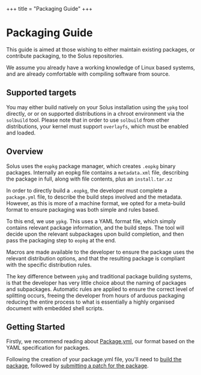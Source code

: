 +++
title = "Packaging Guide"
+++
# Packaging Guide

This guide is aimed at those wishing to either maintain existing packages, or contribute packaging, to the Solus repositories.

We assume you already have a working knowledge of Linux based systems, and are already comfortable with compiling software from source.

## Supported targets

You may either build natively on your Solus installation using the `ypkg` tool directly, or or on supported distributions in a chroot environment via the `solbuild` tool. Please note that in order to use `solbuild` from 
other distributions, your kernel must support `overlayfs`, which must be enabled and loaded.

## Overview

Solus uses the `eopkg` package manager, which creates `.eopkg` binary packages. Internally an eopkg file contains a `metadata.xml` file, describing the package in full, along with file contents, plus an `install.tar.xz`

In order to directly build a `.eopkg`, the developer must complete a `package.yml` file, to describe the build steps involved and the metadata. However, as this is more of a machine format, we opted for a meta-build 
format to ensure packaging was both simple and rules based.

To this end, we use `ypkg`. This uses a YAML format file, which simply contains relevant package information, and the build steps. The tool will decide upon the relevant subpackages upon build completion, and then 
pass the packaging step to `eopkg` at the end.

Macros are made available to the developer to ensure the package uses the relevant distribution options, and that the resulting package is compliant with the specific distribution rules.

The key difference between `ypkg` and traditional package building systems, is that the developer has very little choice about the naming of packages and subpackages. Automatic rules are applied to ensure the correct 
level of splitting occurs, freeing the developer from hours of arduous packaging reducing the entire process to what is essentially a highly organised document with embedded shell scripts.

## Getting Started

Firstly, we recommend reading about [Package.yml](/articles/packaging/package.yml/en), our format based on the YAML specification for packages.

Following the creation of your package.yml file, you'll need to [build the package](/articles/packaging/building-a-package/en), followed by [submitting a patch for the package](/articles/packaging/submitting-a-package/en).